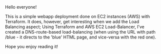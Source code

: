Hello everyone!

This is a simple webapp deployment done on EC2 instances (AWS) with Terraform. It does, however, get interesting when we add the Load Balancing aspect;
Using Terraform and AWS EC2 Load-Balancer, I've created a DNS-route-based load-balancing (when using the URL with path /blue - it directs to the 'blue' HTML page, and vice-versa with the red one).

Hope you enjoy reading it! 
